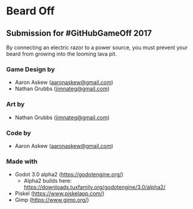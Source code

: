 # Beard Off
## Submission for #GitHubGameOff 2017

 By connecting an electric razor to a power source, you must prevent your beard from growing into the looming lava pit.


### Game Design by 
 - Aaron Askew (<aaronaskew@gmail.com>)
 - Nathan Grubbs (<jimnateg@gmail.com>)
 
### Art by
 - Nathan Grubbs (<jimnateg@gmail.com>)
 
### Code by
 - Aaron Askew (<aaronaskew@gmail.com>)





### Made with 
- Godot 3.0 alpha2 (https://godotengine.org/) 
  - Alpha2 builds here: https://downloads.tuxfamily.org/godotengine/3.0/alpha2/
- Piskel (https://www.piskelapp.com/)
- Gimp (https://www.gimp.org/)
